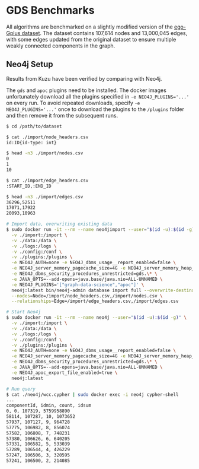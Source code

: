 # GDS Benchmarks

All algorithms are benchmarked on a slightly modified version of the [ego-Gplus dataset](https://snap.stanford.edu/data/ego-Gplus.html).
The dataset contains 107,614 nodes and 13,000,045 edges, with some edges updated from the original dataset to ensure 
multiple weakly connected components in the graph.

## Neo4j Setup

Results from Kuzu have been verified by comparing with Neo4j.

The `gds` and `apoc` plugins need to be installed. The docker images unfortunately download all the plugins specified in
`-e NEO4J_PLUGINS='...'` on every run. To avoid repeated downloads, specify `-e NEO4J_PLUGINS='...'` once to download the
plugins to the `/plugins` folder and then remove it from the subsequent runs.

```bash
$ cd /path/to/dataset

$ cat ./import/node_headers.csv                                                                
id:ID{id-type: int}

$ head -n3 ./import/nodes.csv                        
0
1
10

$ cat ./import/edge_headers.csv
:START_ID,:END_ID

$ head -n3 ./import/edges.csv    
36296,52511
17071,17922
20093,10963

# Import data, overwriting existing data
$ sudo docker run -it --rm --name neo4jimport --user="$(id -u):$(id -g)" \
  -v ./import:/import \
  -v ./data:/data \
  -v ./logs:/logs \
  -v ./config:/conf \
  -v ./plugins:/plugins \
  -e NEO4J_AUTH=none -e NEO4J_dbms_usage__report_enabled=false \
  -e NEO4J_server_memory_pagecache_size=4G -e NEO4J_server_memory_heap_max__size=4G \
  -e NEO4J_dbms_security_procedures_unrestricted=gds.\* \
  -e JAVA_OPTS=--add-opens=java.base/java.nio=ALL-UNNAMED \
  -e NEO4J_PLUGINS='["graph-data-science","apoc"]' \
  neo4j:latest bin/neo4j-admin database import full --overwrite-destination \
  --nodes=Node=/import/node_headers.csv,/import/nodes.csv \
  --relationships=Edge=/import/edge_headers.csv,/import/edges.csv

# Start Neo4j
$ sudo docker run -it --rm --name neo4j --user="$(id -u):$(id -g)" \
  -v ./import:/import \
  -v ./data:/data \
  -v ./logs:/logs \
  -v ./config:/conf \
  -v ./plugins:/plugins \
  -e NEO4J_AUTH=none -e NEO4J_dbms_usage__report_enabled=false \
  -e NEO4J_server_memory_pagecache_size=4G -e NEO4J_server_memory_heap_max__size=4G \
  -e NEO4J_dbms_security_procedures_unrestricted=gds.\* \
  -e JAVA_OPTS=--add-opens=java.base/java.nio=ALL-UNNAMED \
  -e NEO4J_apoc_export_file_enabled=true \
  neo4j:latest

# Run query
$ cat ./neo4j/wcc.cypher | sudo docker exec -i neo4j cypher-shell
...
componentId, idmin, count, idsum
0, 0, 107319, 5759958890
58114, 107287, 10, 1073652
57937, 107127, 9, 964728
57775, 106982, 8, 856074
57582, 106808, 7, 748231
57380, 106626, 6, 640205
57331, 106582, 5, 533039
57289, 106544, 4, 426229
57247, 106506, 3, 320595
57241, 106500, 2, 214085
```
